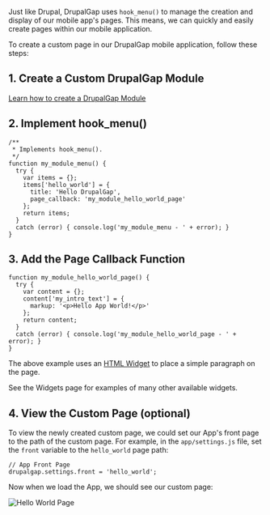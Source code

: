 

Just like Drupal, DrupalGap uses `hook_menu()` to manage the creation and display of our mobile app's pages. This means, we can quickly and easily create pages within our mobile application.

To create a custom page in our DrupalGap mobile application, follow these steps:

## 1. Create a Custom DrupalGap Module

[Learn how to create a DrupalGap Module](../Modules/Create_a_Custom_Module)

## 2. Implement hook_menu()

```
/**
 * Implements hook_menu().
 */
function my_module_menu() {
  try {
    var items = {};
    items['hello_world'] = {
      title: 'Hello DrupalGap',
      page_callback: 'my_module_hello_world_page'
    };
    return items;
  }
  catch (error) { console.log('my_module_menu - ' + error); }
}
```

## 3. Add the Page Callback Function

```
function my_module_hello_world_page() {
  try {
    var content = {};
    content['my_intro_text'] = {
      markup: '<p>Hello App World!</p>'
    };
    return content;
  }
  catch (error) { console.log('my_module_hello_world_page - ' + error); }
}
```

The above example uses an [HTML Widget](../Widgets/HTML_Widget) to place a simple paragraph on the page.

See the Widgets page for examples of many other available widgets.

## 4. View the Custom Page (optional)

To view the newly created custom page, we could set our App's front page to the path of the custom page. For example, in the `app/settings.js` file, set the `front` variable to the `hello_world` page path:

```
// App Front Page
drupalgap.settings.front = 'hello_world';
```

Now when we load the App, we should see our custom page:

![Hello World Page](http://drupalgap.org/sites/default/files/hello-app-world.png)